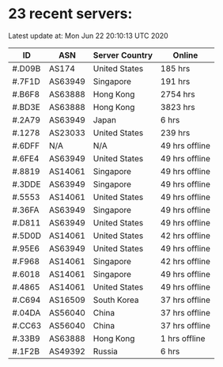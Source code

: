 # 23 recent servers:

Latest update at: Mon Jun 22 20:10:13 UTC 2020

| ID | ASN | Server Country | Online |
| -- | --- | -------------- | ------ |
| #.D09B | AS174 | United States | 185 hrs |
| #.7F1D | AS63949 | Singapore | 191 hrs |
| #.B6F8 | AS63888 | Hong Kong | 2754 hrs |
| #.BD3E | AS63888 | Hong Kong | 3823 hrs |
| #.2A79 | AS63949 | Japan | 6 hrs |
| #.1278 | AS23033 | United States | 239 hrs |
| #.6DFF | N/A | N/A | 49 hrs offline |
| #.6FE4 | AS63949 | United States | 49 hrs offline |
| #.8819 | AS14061 | Singapore | 49 hrs offline |
| #.3DDE | AS63949 | Singapore | 49 hrs offline |
| #.5553 | AS14061 | United States | 49 hrs offline |
| #.36FA | AS63949 | Singapore | 49 hrs offline |
| #.D811 | AS63949 | United States | 49 hrs offline |
| #.5D0D | AS14061 | United States | 42 hrs offline |
| #.95E6 | AS63949 | United States | 49 hrs offline |
| #.F968 | AS14061 | Singapore | 42 hrs offline |
| #.6018 | AS14061 | Singapore | 49 hrs offline |
| #.4865 | AS14061 | United States | 49 hrs offline |
| #.C694 | AS16509 | South Korea | 37 hrs offline |
| #.04DA | AS56040 | China | 37 hrs offline |
| #.CC63 | AS56040 | China | 37 hrs offline |
| #.33B9 | AS63888 | Hong Kong | 1 hrs offline |
| #.1F2B | AS49392 | Russia | 6 hrs |

